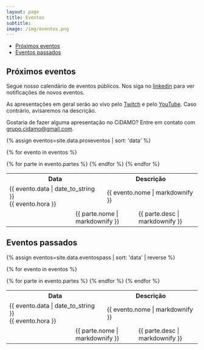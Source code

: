 ```yaml
---
layout: page
title: Eventos
subtitle:
image: /img/eventos.png
---
```


- [Próximos eventos](#próximos-eventos)
- [Eventos passados](#eventos-passados)

## Próximos eventos

Segue nosso calendário de eventos públicos. Nos siga no [linkedin](https://linkedin.com/company/grupo-cidamo) para ver notificações de novos eventos.

As apresentações em geral serão ao vivo pelo [Twitch](https://twitch.tv/abelsiqueira) e pelo [YouTube](https://youtube.com/AbelSiqueira). Caso contrário, avisaremos na descrição.

Gostaria de fazer alguma apresentação no CiDAMO? Entre em contato com grupo.cidamo@gmail.com.

{% assign eventos=site.data.proxeventos | sort: 'data' %}
<table class="eventos">
  <tr>
    <th colspan="2"> Data </th>
    <th colspan="2"> Descrição </th>
  </tr>

{% for evento in eventos %}
  <tr class="evento-main">
    <td colspan="2"> {{ evento.data | date_to_string }} <br> {{ evento.hora }} </td>
    <td colspan="2"> {{ evento.nome | markdownify }} </td>
  </tr>
  {% for parte in evento.partes %}
  <tr class="evento-sub">
    <td> </td>
    <td colspan="2"> {{ parte.nome | markdownify }} </td>
    <td> {{ parte.desc | markdownify }} </td>
  </tr>
  {% endfor %}
{% endfor %}
</table>

## Eventos passados

{% assign eventos=site.data.eventospass | sort: 'data' | reverse %}
<table class="eventos">
  <tr>
    <th colspan="2"> Data </th>
    <th colspan="2"> Descrição </th>
  </tr>

{% for evento in eventos %}
  <tr class="evento-main">
    <td colspan="2"> {{ evento.data | date_to_string }} <br> {{ evento.hora }} </td>
    <td colspan="2"> {{ evento.nome | markdownify }} </td>
  </tr>
  {% for parte in evento.partes %}
  <tr class="evento-sub">
    <td> </td>
    <td colspan="2"> {{ parte.nome | markdownify }} </td>
    <td> {{ parte.desc | markdownify }} </td>
  </tr>
  {% endfor %}
{% endfor %}
</table>

